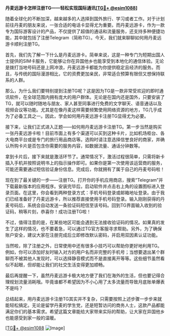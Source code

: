**丹麦远游卡怎样注册TG——轻松实现国际通讯[[TG💪+ @esim1088](https://t.me/s/esim1088)]**

随着全球化的不断加深，越来越多的人选择到国外旅行、学习或者工作。对于计划前往丹麦的朋友来说，一张合适的电话卡显得尤为重要。而丹麦远游卡，作为一款专为国际游客设计的产品，不仅提供了超值的通话和流量服务，还支持多种便捷功能，其中就包括了注册Telegram（简称TG）。今天，我们就来聊聊如何用丹麦远游卡顺利注册TG。

首先，我们先了解一下什么是丹麦远游卡。简单来说，这是一种专门为短期出国人士提供的SIM卡服务，它能够让你在异国他乡也能享受到本地化的通信体验。无论是拨打当地号码还是上网冲浪，丹麦远游卡都能为你提供稳定且经济的服务。而且，与传统的国际漫游相比，它的资费更加亲民，非常适合预算有限但又想保持联系的人群。

那么，为什么我们要特别提到注册TG呢？这是因为TG是一款非常受欢迎的即时通讯软件，在全球范围内拥有庞大的用户群体。无论是在国内还是国外，只要安装了TG，就可以随时随地与朋友、家人甚至同事进行免费的文字聊天、语音通话以及视频会议等功能。尤其是在像丹麦这样需要频繁使用网络资源的地方，TG几乎成为了必备工具之一。因此，学会如何用丹麦远游卡注册TG显得尤为必要。

接下来，让我们正式进入正题——如何用丹麦远游卡注册TG。第一步当然是购买一张丹麦远游卡啦！目前市面上有多个渠道可以买到这种卡片，比如机场柜台、各大电商平台或是专门的旅行用品商店等。选购时请注意选择信誉良好的商家，并确认所购卡片是否包含你需要的服务内容，如数据流量、通话分钟数等。

拿到卡片后，接下来就是激活环节了。通常情况下，激活过程很简单，只需将新卡插入手机并按照说明书上的指示操作即可。如果你是第一次使用该运营商的服务，可能还需要通过短信验证身份信息。完成后，你就拥有了属于自己的丹麦号码啦！

现在到了最关键的一步——注册TG。打开你的手机应用商店，搜索“Telegram”并下载最新版本的应用程序。安装完毕后，启动软件并点击右上角的设置图标进入登录页面。在这里，你会看到两种登录方式：手机号码登录或邮箱地址登录。由于我们已经准备好了丹麦远游卡，所以推荐直接使用手机号码登录。输入刚刚获得的丹麦号码后，系统会自动发送一条验证码短信至该号码。回到TG界面输入收到的验证码，稍等片刻，恭喜你！成功注册TG啦！

不过，值得注意的是，在某些地区可能会遇到无法接收验证码的情况。如果真的发生了这样的情况，也不要着急，可以通过TG官方客服寻求帮助。另外，为了确保账户安全，建议大家在注册完成后立即修改默认密码，并启用双因素认证功能。

当然啦，除了注册之外，日常使用中还有很多小技巧可以帮助你更好地利用TG。例如，你可以添加好友时输入对方的用户名而非完整的手机号；当想要退出某个群聊而不被其他人发现时，可以选择静音模式而不是直接离开等等。这些细节虽然看似不起眼，但却能让我们的社交生活变得更加顺畅。

最后再提醒一下，虽然丹麦远游卡极大地方便了我们在海外的生活，但也要记得合理规划流量消耗哦。毕竟谁都不希望因为不小心用了太多流量而导致月底账单爆表不是吗？

总结起来，用丹麦远游卡注册TG其实并不复杂，只需要按照上述步骤一步步来就能轻松搞定。无论是留学丹麦的学生党，还是短暂访问的商务人士，这款产品都能满足你们的基本需求。希望这篇文章能给大家带来实际的帮助，让大家在异国他乡也能感受到家一般的温暖。

[[TG💪+ @esim1088](https://t.me/s/esim1088) ![Image](https://i.postimg.cc/4NQfJmqS/Snipaste-2025-05-13-00-14-12.png)]